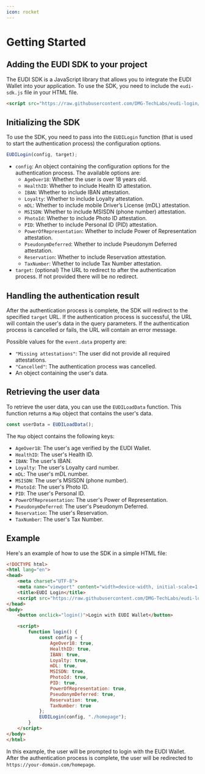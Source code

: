 ```yaml
---
icon: rocket
---
```

# Getting Started

## Adding the EUDI SDK to your project

The EUDI SDK is a JavaScript library that allows you to integrate the EUDI Wallet into your application.
To use the SDK, you need to include the `eudi-sdk.js` file in your HTML file.

```html
<script src="https://raw.githubusercontent.com/DMG-TechLabs/eudi-login/refs/heads/main/src/eudi-sdk.js"></script>
```

## Initializing the SDK

To use the SDK, you need to pass into the `EUDILogin` function (that is used to start the authentication process) the configuration options.

```javascript
EUDILogin(config, target);
```

- `config`: An object containing the configuration options for the authentication process. The available options are:
  - `AgeOver18`: Whether the user is over 18 years old.
  - `HealthID`: Whether to include Health ID attestation.
  - `IBAN`: Whether to include IBAN attestation.
  - `Loyalty`: Whether to include Loyalty attestation.
  - `mDL`: Whether to include mobile Driver’s License (mDL) attestation.
  - `MSISDN`: Whether to include MSISDN (phone number) attestation.
  - `PhotoId`: Whether to include Photo ID attestation.
  - `PID`: Whether to include Personal ID (PID) attestation.
  - `PowerOfRepresentation`: Whether to include Power of Representation attestation.
  - `PseudonymDeferred`: Whether to include Pseudonym Deferred attestation.
  - `Reservation`: Whether to include Reservation attestation.
  - `TaxNumber`: Whether to include Tax Number attestation.
- `target`: (optional) The URL to redirect to after the authentication process. If not provided there will be no redirect.

## Handling the authentication result

After the authentication process is complete, the SDK will redirect to the specified `target` URL.
If the authentication process is successful, the URL will contain the user's data in the query parameters.
If the authentication process is cancelled or fails, the URL will contain an error message.

Possible values for the `event.data` property are:

- `"Missing attestations"`: The user did not provide all required attestations.
- `"Cancelled"`: The authentication process was cancelled.
- An object containing the user's data.


## Retrieving the user data

To retrieve the user data, you can use the `EUDILoadData` function.
This function returns a `Map` object that contains the user's data.

```javascript
const userData = EUDILoadData();
```

The `Map` object contains the following keys:

- `AgeOver18`: The user's age verified by the EUDI Wallet.
- `HealthID`: The user's Health ID.
- `IBAN`: The user's IBAN.
- `Loyalty`: The user's Loyalty card number.
- `mDL`: The user's mDL number.
- `MSISDN`: The user's MSISDN (phone number).
- `PhotoId`: The user's Photo ID.
- `PID`: The user's Personal ID.
- `PowerOfRepresentation`: The user's Power of Representation.
- `PseudonymDeferred`: The user's Pseudonym Deferred.
- `Reservation`: The user's Reservation.
- `TaxNumber`: The user's Tax Number.

## Example

Here's an example of how to use the SDK in a simple HTML file:

```html
<!DOCTYPE html>
<html lang="en">
<head>
    <meta charset="UTF-8">
    <meta name="viewport" content="width=device-width, initial-scale=1.0">
    <title>EUDI Login</title>
    <script src="https://raw.githubusercontent.com/DMG-TechLabs/eudi-login/refs/heads/main/src/eudi-sdk.js"></script>
</head>
<body>
    <button onclick="login()">Login with EUDI Wallet</button>

    <script>
        function login() {
            const config = {
                AgeOver18: true,
                HealthID: true,
                IBAN: true,
                Loyalty: true,
                mDL: true,
                MSISDN: true,
                PhotoId: true,
                PID: true,
                PowerOfRepresentation: true,
                PseudonymDeferred: true,
                Reservation: true,
                TaxNumber: true
            };
            EUDILogin(config, "./homepage");
        }
    </script>
</body>
</html>
```

In this example, the user will be prompted to login with the EUDI Wallet.
After the authentication process is complete, the user will be redirected to `https://your-domain.com/homepage`.
